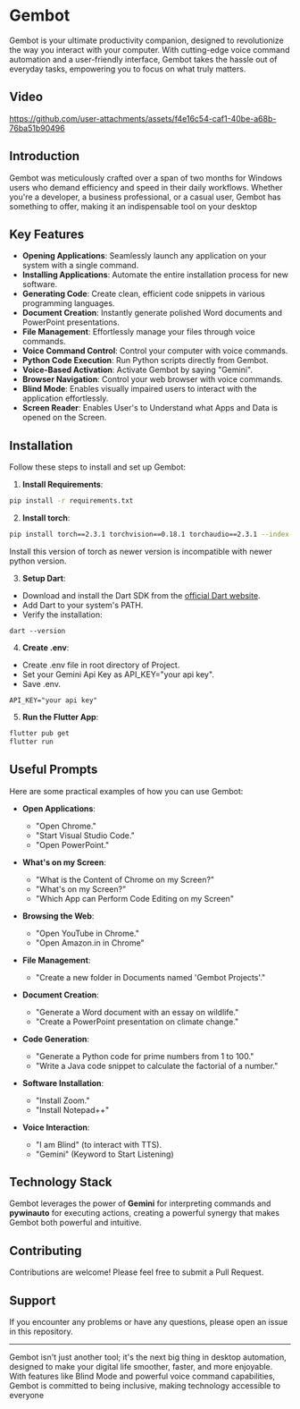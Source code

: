 # Gembot

Gembot is your ultimate productivity companion, designed to revolutionize the way you interact with your computer. With cutting-edge voice command automation and a user-friendly interface, Gembot takes the hassle out of everyday tasks, empowering you to focus on what truly matters.

## Video

https://github.com/user-attachments/assets/f4e16c54-caf1-40be-a68b-76ba51b90496


## Introduction

Gembot was meticulously crafted over a span of two months for Windows users who demand efficiency and speed in their daily workflows. Whether you're a developer, a business professional, or a casual user, Gembot has something to offer, making it an indispensable tool on your desktop

## Key Features

- **Opening Applications**: Seamlessly launch any application on your system with a single command.
- **Installing Applications**: Automate the entire installation process for new software.
- **Generating Code**: Create clean, efficient code snippets in various programming languages.
- **Document Creation**: Instantly generate polished Word documents and PowerPoint presentations.
- **File Management**: Effortlessly manage your files through voice commands.
- **Voice Command Control**: Control your computer with voice commands.
- **Python Code Execution**: Run Python scripts directly from Gembot.
- **Voice-Based Activation**: Activate Gembot by saying "Gemini".
- **Browser Navigation**: Control your web browser with voice commands.
- **Blind Mode**: Enables visually impaired users to interact with the application effortlessly.
- **Screen Reader**: Enables User's to Understand what Apps and Data is opened on the Screen.

## Installation

Follow these steps to install and set up Gembot:

1. **Install Requirements**:
```bash
pip install -r requirements.txt
```

2. **Install torch**:
```bash
pip install torch==2.3.1 torchvision==0.18.1 torchaudio==2.3.1 --index-url https://download.pytorch.org/whl/cpu 
```
Install this version of torch as newer version is incompatible with newer python version.

3. **Setup Dart**:
- Download and install the Dart SDK from the [official Dart website](https://dart.dev/get-dart).
- Add Dart to your system's PATH.
- Verify the installation:
```
dart --version
```

4. **Create .env**:
- Create .env file in root directory of Project.
- Set your Gemini Api Key as API_KEY="your api key".
- Save .env.
```
API_KEY="your api key"
```

5. **Run the Flutter App**:
```bash
flutter pub get
flutter run
```
## Useful Prompts

Here are some practical examples of how you can use Gembot:

- **Open Applications**: 
  - "Open Chrome."
  - "Start Visual Studio Code."
  - "Open PowerPoint."

- **What's on my Screen**: 
  - "What is the Content of Chrome on my Screen?"
  - "What's on my Screen?"
  - "Which App can Perform Code Editing on my Screen"

- **Browsing the Web**: 
  - "Open YouTube in Chrome."
  - "Open Amazon.in in Chrome"

- **File Management**: 
  - "Create a new folder in Documents named 'Gembot Projects'."

- **Document Creation**:
  - "Generate a Word document with an essay on wildlife."
  - "Create a PowerPoint presentation on climate change."

- **Code Generation**:
  - "Generate a Python code for prime numbers from 1 to 100."
  - "Write a Java code snippet to calculate the factorial of a number."

- **Software Installation**:
  - "Install Zoom."
  - "Install Notepad++"

- **Voice Interaction**:
  - "I am Blind" (to interact with TTS).
  - "Gemini" (Keyword to Start Listening)

## Technology Stack

Gembot leverages the power of **Gemini** for interpreting commands and **pywinauto** for executing actions, creating a powerful synergy that makes Gembot both powerful and intuitive.

## Contributing

Contributions are welcome! Please feel free to submit a Pull Request.

## Support

If you encounter any problems or have any questions, please open an issue in this repository.

---

Gembot isn't just another tool; it's the next big thing in desktop automation, designed to make your digital life smoother, faster, and more enjoyable. With features like Blind Mode and powerful voice command capabilities, Gembot is committed to being inclusive, making technology accessible to everyone
